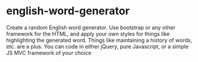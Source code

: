 # english-word-generator

Create a random English word generator. Use bootstrap or any other framework for the HTML, and apply your own styles for things like highlighting the generated word. Things like maintaining a history of words, etc. are a plus. You can code in either jQuery, pure Javascript, or a simple JS MVC framework of your choice
